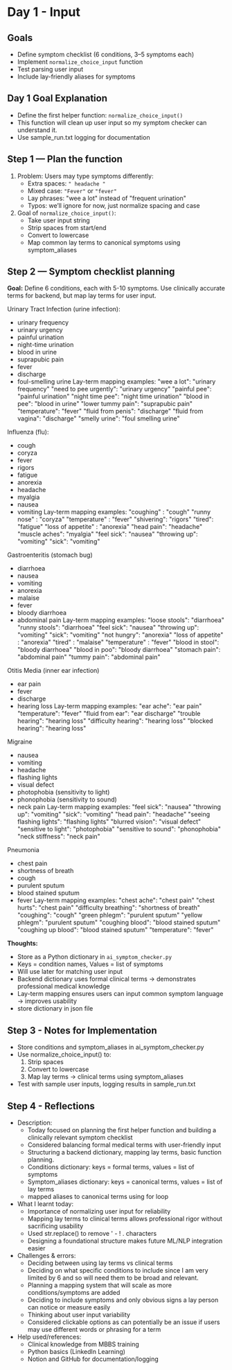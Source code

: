 # Day 1 - Input

## Goals
- Define symptom checklist (6 conditions, 3–5 symptoms each)
- Implement `normalize_choice_input` function
- Test parsing user input
- Include lay-friendly aliases for symptoms

## Day 1 Goal Explanation
- Define the first helper function: `normalize_choice_input()`
- This function will clean up user input so my symptom checker can understand it.
- Use sample_run.txt logging for documentation

## Step 1 — Plan the function
1. Problem: Users may type symptoms differently:
   - Extra spaces: `" headache "`
   - Mixed case: `"Fever"` or `"fever"`
   - Lay phrases: "wee a lot" instead of "frequent urination"
   - Typos: we’ll ignore for now, just normalize spacing and case
2. Goal of `normalize_choice_input()`:
   - Take user input string
   - Strip spaces from start/end
   - Convert to lowercase
   - Map common lay terms to canonical symptoms using symptom_aliases

## Step 2 — Symptom checklist planning
**Goal:** Define 6 conditions, each with 5-10 symptoms. Use clinically accurate terms for backend, but map lay terms for user input. 

Urinary Tract Infection (urine infection):
- urinary frequency 
- urinary urgency 
- painful urination
- night-time urination
- blood in urine
- suprapubic pain
- fever
- discharge
- foul-smelling urine
Lay-term mapping examples:
"wee a lot": "urinary frequency"
"need to pee urgently": "urinary urgency"
"painful pee": "painful urination"
"night time pee": "night time urination"
"blood in pee": "blood in urine"
"lower tummy pain": "suprapubic pain"
"temperature": "fever"
"fluid from penis": "discharge"
"fluid from vagina": "discharge"
"smelly urine": "foul smelling urine"

Influenza (flu):
- cough
- coryza
- fever
- rigors
- fatigue
- anorexia
- headache
- myalgia
- nausea
- vomiting
Lay-term mapping examples:
"coughing" : "cough"
"runny nose" : "coryza"
"temperature" : "fever"
"shivering": "rigors"
"tired": "fatigue"
"loss of appetite" : "anorexia"
"head pain": "headache"
"muscle aches": "myalgia"
"feel sick": "nausea"
"throwing up": "vomiting"
"sick": "vomiting"

Gastroenteritis (stomach bug)
- diarrhoea
- nausea
- vomiting
- anorexia
- malaise
- fever
- bloody diarrhoea
- abdominal pain
Lay-term mapping examples:
"loose stools": "diarrhoea"
"runny stools": "diarrhoea"
"feel sick": "nausea"
"throwing up": "vomiting"
"sick": "vomiting"
"not hungry": "anorexia"
"loss of appetite" : "anorexia"
"tired" : "malaise"
"temperature" : "fever"
"blood in stool": "bloody diarrhoea"
"blood in poo": "bloody diarrhoea"
"stomach pain": "abdominal pain"
"tummy pain": "abdominal pain"

Otitis Media (inner ear infection)
- ear pain
- fever
- discharge
- hearing loss
Lay-term mapping examples:
"ear ache": "ear pain"
"temperature": "fever"
"fluid from ear": "ear discharge"
"trouble hearing": "hearing loss"
"difficulty hearing": "hearing loss"
"blocked hearing": "hearing loss"

Migraine
- nausea
- vomiting
- headache
- flashing lights
- visual defect
- photophobia (sensitivity to light)
- phonophobia (sensitivity to sound)
- neck pain
Lay-term mapping examples:
"feel sick": "nausea"
"throwing up": "vomiting"
"sick": "vomiting"
"head pain": "headache"
"seeing flashing lights": "flashing lights"
"blurred vision": "visual defect"
"sensitive to light": "photophobia"
"sensitive to sound": "phonophobia"
"neck stiffness": "neck pain"

Pneumonia
- chest pain
- shortness of breath
- cough
- purulent sputum
- blood stained sputum
- fever
Lay-term mapping examples:
"chest ache": "chest pain"
"chest hurts": "chest pain"
"difficulty breathing": "shortness of breath"
"coughing": "cough"
"green phlegm": "purulent sputum"
"yellow phlegm": "purulent sputum"
"coughing blood": "blood stained sputum"
"coughing up blood": "blood stained sputum"
"temperature": "fever"

**Thoughts:**  
- Store as a Python dictionary in `ai_symptom_checker.py`
- Keys = condition names, Values = list of symptoms
- Will use later for matching user input
- Backend dictionary uses formal clinical terms → demonstrates professional medical knowledge
- Lay-term mapping ensures users can input common symptom language → improves usability
- store dictionary in json file

## Step 3 - Notes for Implementation
- Store conditions and symptom_aliases in ai_symptom_checker.py
- Use normalize_choice_input() to:
	1.	Strip spaces
	2.	Convert to lowercase
	3.	Map lay terms → clinical terms using symptom_aliases
- Test with sample user inputs, logging results in sample_run.txt

## Step 4 - Reflections
- Description: 
    - Today focused on planning the first helper function and building a clinically relevant symptom checklist
    - Considered balancing formal medical terms with user-friendly input
    - Structuring a backend dictionary, mapping lay terms, basic function planning.
    - Conditions dictionary: keys = formal terms, values = list of symptoms
    - Symptom_aliases dictionary: keys = canonical terms, values = list of lay terms
    - mapped aliases to canonical terms using for loop
- What I learnt today:
	- Importance of normalizing user input for reliability
	- Mapping lay terms to clinical terms allows professional rigor without sacrificing usability
    - Used str.replace() to remove ' - ! . characters
	- Designing a foundational structure makes future ML/NLP integration easier
- Challenges & errors: 
	- Deciding between using lay terms vs clinical terms
    - Deciding on what specific conditions to include since I am very limited by 6 and so will need them to be broad and relevant.
	- Planning a mapping system that will scale as more conditions/symptoms are added
    - Deciding to include symptoms and only obvious signs a lay person can notice or measure easily 
    - Thinking about user input variability
    - Considered clickable options as can potentially be an issue if users may use different words or phrasing for a term
- Help used/references:
	- Clinical knowledge from MBBS training
	- Python basics (LinkedIn Learning)
	- Notion and GitHub for documentation/logging